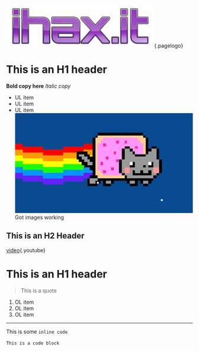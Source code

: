 <!-- TITLE: ihax.it wiki -->
<!-- SUBTITLE: A test wiki -->
![Ihax It Lite](/uploads/img/ihax-it-lite.png "Ihax It Lite"){.pagelogo}
# This is an H1 header
**Bold copy here**
*Italic copy*
* UL item
* UL item
* UL item
![Nyan Cat 01 625 X 450](/uploads/img/nyan-cat-01-625-x-450.jpg "Nyan Cat 01 625 X 450")
Got images working

## This is an H2 Header
[video](https://www.youtube.com/watch?v=8SQnSUtQbcE){.youtube}
# This is an H1 header
> This is a quote
1. OL item
2. OL item
3. OL item



-----




This is some `inline code`


```text
This is a code block
```

